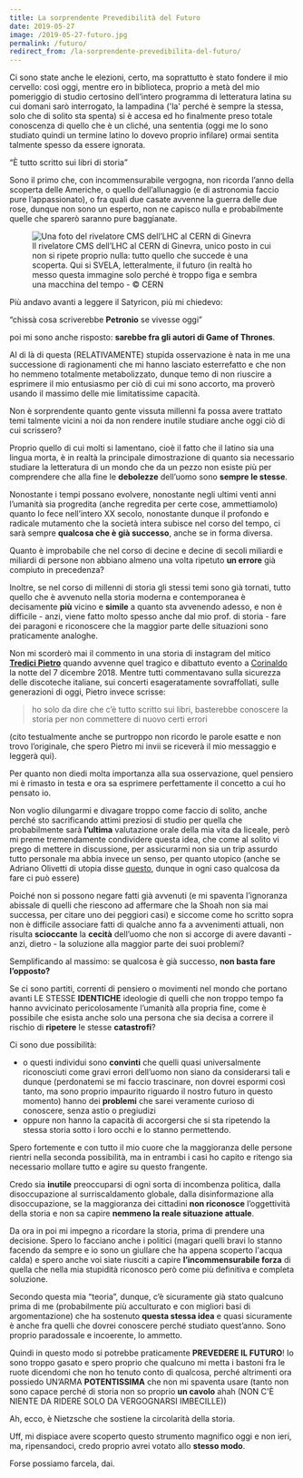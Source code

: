 ```yaml
---
title: La sorprendente Prevedibilità del Futuro
date: 2019-05-27
image: /2019-05-27-futuro.jpg
permalink: /futuro/
redirect_from: /la-sorprendente-prevedibilita-del-futuro/
---
```

Ci sono state anche le elezioni, certo, ma soprattutto è stato fondere il mio cervello: così oggi, mentre ero in biblioteca, proprio a metà del mio pomeriggio di studio certosino dell’intero programma di letteratura latina su cui domani sarò interrogato, la lampadina ('la' perché è sempre la stessa, solo che di solito sta spenta) si è accesa ed ho finalmente preso totale conoscenza di quello che è un cliché, una sententia (oggi me lo sono studiato quindi un termine latino lo dovevo proprio infilare) ormai sentita talmente spesso da essere ignorata.

<q>È tutto scritto sui libri di storia</q>

Sono il primo che, con incommensurabile vergogna, non ricorda l’anno della scoperta delle Americhe, o quello dell’allunaggio (e di astronomia faccio pure l’appassionato), o fra quali due casate avvenne la guerra delle due rose, dunque non sono un esperto, non ne capisco nulla e probabilmente quelle che sparerò saranno pure baggianate.

<figure>
  <img class='u-photo' src='{{ image }}' alt='Una foto del rivelatore CMS dell’LHC al CERN di Ginevra'>
  <figcaption>Il rivelatore CMS dell’LHC al CERN di Ginevra, unico posto in cui non si ripete proprio nulla: tutto quello che succede è una scoperta. Qui si SVELA, letteralmente, il futuro (in realtà ho messo questa immagine solo perché è troppo figa e sembra una macchina del tempo - © CERN</figcaption>
</figure>

Più andavo avanti a leggere il Satyricon, più mi chiedevo:

“chissà cosa scriverebbe **Petronio** se vivesse oggi”

poi mi sono anche risposto: **sarebbe fra gli autori di Game of Thrones**.

Al di là di questa (RELATIVAMENTE) stupida osservazione è nata in me una successione di ragionamenti che mi hanno lasciato esterrefatto e che non ho nemmeno totalmente metabolizzato, dunque temo di non riuscire a esprimere il mio entusiasmo per ciò di cui mi sono accorto, ma proverò usando il massimo delle mie limitatissime capacità.

Non è sorprendente quanto gente vissuta millenni fa possa avere trattato temi talmente vicini a noi da non rendere inutile studiare anche oggi ciò di cui scrissero?

Proprio quello di cui molti si lamentano, cioè il fatto che il latino sia una lingua morta, è in realtà la principale dimostrazione di quanto sia necessario studiare la letteratura di un mondo che da un pezzo non esiste più per comprendere che alla fine le **debolezze** dell’uomo sono **sempre le stesse**.

Nonostante i tempi possano evolvere, nonostante negli ultimi venti anni l’umanità sia progredita (anche regredita per certe cose, ammettiamolo) quanto lo fece nell’intero XX secolo, nonostante dunque il profondo e radicale mutamento che la società intera subisce nel corso del tempo, ci sarà sempre **qualcosa che è già successo**, anche se in forma diversa.

Quanto è improbabile che nel corso di decine e decine di secoli miliardi e miliardi di persone non abbiano almeno una volta ripetuto **un errore** già compiuto in precedenza?

Inoltre, se nel corso di millenni di storia gli stessi temi sono già tornati, tutto quello che è avvenuto nella storia moderna e contemporanea è decisamente **più** vicino e **simile** a quanto sta avvenendo adesso, e non è difficile - anzi, viene fatto molto spesso anche dal mio prof. di storia - fare dei paragoni e riconoscere che la maggior parte delle situazioni sono praticamente analoghe.

Non mi scorderò mai il commento in una storia di instagram del mitico [**Tredici Pietro**](https://www.instagram.com/tredicipietrotredici/ '@tredicipietrotredici su Instagram') quando avvenne quel tragico e dibattuto evento a [Corinaldo](https://www.ilpost.it/tag/corinaldo/ 'tag “Corinaldo” su ilPost') la notte del 7 dicembre 2018. Mentre tutti commentavano sulla sicurezza delle discoteche italiane, sui concerti esageratamente sovraffollati, sulle generazioni di oggi, Pietro invece scrisse:

> ho solo da dire che c’è tutto scritto sui libri, basterebbe conoscere la storia per non commettere di nuovo certi errori

(cito testualmente anche se purtroppo non ricordo le parole esatte e non trovo l’originale, che spero Pietro mi invii se riceverà il mio messaggio e leggerà qui).

Per quanto non diedi molta importanza alla sua osservazione, quel pensiero mi è rimasto in testa e ora sa esprimere perfettamente il concetto a cui ho pensato io. 

Non voglio dilungarmi e divagare troppo come faccio di solito, anche perché sto sacrificando attimi preziosi di studio per quella che probabilmente sarà **l’ultima** valutazione orale della mia vita da liceale, però mi preme tremendamente condividere questa idea, che come al solito vi prego di mettere in discussione, per assicurarmi non sia un trip assurdo tutto personale ma abbia invece un senso, per quanto utopico (anche se Adriano Olivetti di utopia disse [questo](https://aforismi.meglio.it/aforisma.htm?id=e09d 'Adriano Olivetti sull’utopia'), dunque in ogni caso qualcosa da fare ci può essere)

Poiché non si possono negare fatti già avvenuti (e mi spaventa l’ignoranza abissale di quelli che riescono ad affermare che la Shoah non sia mai successa, per citare uno dei peggiori casi) e siccome come ho scritto sopra non è difficile associare fatti di qualche anno fa a avvenimenti attuali, non risulta **scioccante** la **cecità** dell’uomo che non si accorge di avere davanti - anzi, dietro - la soluzione alla maggior parte dei suoi problemi?

Semplificando al massimo: se qualcosa è già successo, **non basta fare l’opposto?**

Se ci sono partiti, correnti di pensiero o movimenti nel mondo che portano avanti LE STESSE **IDENTICHE** ideologie di quelli che non troppo tempo fa hanno avvicinato pericolosamente l’umanità alla propria fine, come è possibile che esista anche solo una persona che sia decisa a correre il rischio di **ripetere** le stesse **catastrofi**?


Ci sono due possibilità:

- o questi individui sono **convinti** che quelli quasi universalmente riconosciuti come gravi errori dell’uomo non siano da considerarsi tali e dunque (perdonatemi se mi faccio trascinare, non dovrei espormi così tanto, ma sono proprio impaurito riguardo il nostro futuro in questo momento) hanno dei **problemi** che sarei veramente curioso di conoscere, senza astio o pregiudizi
- oppure non hanno la capacità di accorgersi che si sta ripetendo la stessa storia sotto i loro occhi e lo stanno permettendo.

Spero fortemente e con tutto il mio cuore che la maggioranza delle persone rientri nella seconda possibilità, ma in entrambi i casi ho capito e ritengo sia necessario mollare tutto e agire su questo frangente.

Credo sia **inutile** preoccuparsi di ogni sorta di incombenza politica, dalla disoccupazione al surriscaldamento globale, dalla disinformazione alla disoccupazione, se la maggioranza dei cittadini **non riconosce** l’oggettività della storia e non sa capire **nemmeno la reale situazione attuale**.

Da ora in poi mi impegno a ricordare la storia, prima di prendere una decisione. Spero lo facciano anche i politici (magari quelli bravi lo stanno facendo da sempre e io sono un giullare che ha appena scoperto l'acqua calda) e spero anche voi siate riusciti a capire **l’incommensurabile forza** di quella che nella mia stupidità riconosco però come più definitiva e completa soluzione.

Secondo questa mia “teoria”, dunque, c’è sicuramente già stato qualcuno prima di me (probabilmente più acculturato e con migliori basi di argomentazione) che ha sostenuto **questa stessa idea** e quasi sicuramente è anche fra quelli che dovrei conoscere perché studiato quest’anno. Sono proprio paradossale e incoerente, lo ammetto.

Quindi in questo modo si potrebbe praticamente **PREVEDERE IL FUTURO**! Io sono troppo gasato e spero proprio che qualcuno mi metta i bastoni fra le ruote dicendomi che non ho tenuto conto di qualcosa, perché altrimenti ora possiedo UN’ARMA **POTENTISSIMA** che non mi spaventa usare (tanto non sono capace perché di storia non so proprio **un cavolo** ahah (NON C'È NIENTE DA RIDERE SOLO DA VERGOGNARSI IMBECILLE))

Ah, ecco, è Nietzsche che sostiene la circolarità della storia.

Uff, mi dispiace avere scoperto questo strumento magnifico oggi e non ieri, ma, ripensandoci, credo proprio avrei votato allo **stesso modo**.

Forse possiamo farcela, dai.
